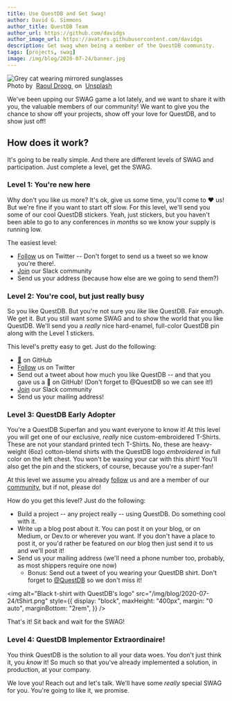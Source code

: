```yaml
---
title: Use QuestDB and Get Swag!
author: David G. Simmons
author_title: QuestDB Team
author_url: https://github.com/davidgs
author_image_url: https://avatars.githubusercontent.com/davidgs
description: Get swag when being a member of the QuestDB community.
tags: [projects, swag]
image: /img/blog/2020-07-24/banner.jpg
---
```


<div
  className="banner"
  style={{ fontSize: "14px", marginBottom: "1rem", textAlign: "center" }}
>
  <img
    alt="Grey cat wearing mirrored sunglasses"
    src="/img/blog/2020-07-24/banner.jpg"
  />
  <div>
    Photo by&nbsp;
    <a href="https://unsplash.com/@raouldroog?utm_source=unsplash&utm_medium=referral&utm_content=creditCopyText">
      Raoul Droog
    </a>&nbsp;on&nbsp;
    <a href="https://unsplash.com/s/photos/swag?utm_source=unsplash&utm_medium=referral&utm_content=creditCopyText">
      Unsplash
    </a>
  </div>
</div>

We've been upping our SWAG game a lot lately, and we want to share it with you,
the valuable members of our community! We want to give you the chance to show
off your projects, show off your love for QuestDB, and to show just off!

<!-- truncate -->

## How does it work?

It's going to be really simple. And there are different levels of SWAG and
participation. Just complete a level, get the SWAG.

### Level 1: You're new here

Why don't you like us more? It's ok, give us some time, you'll come to ❤️ us!
But we're fine if you want to start off slow. For this level, we'll send you
some of our cool QuestDB stickers. Yeah, just stickers, but you haven't been
able to go to any conferences in _months_ so we know your supply is running low.

The easiest level:

- [Follow](https://twitter.com/intent/follow?screen_name=QuestDB) us on Twitter
  -- Don't forget to send us a tweet so we know you're there!.
- [Join]({@slackUrl@}) our Slack community
- Send us your address (because how else are we going to send them?)

### Level 2: You're cool, but just really busy

So you like QuestDB. But you're not sure you _like_ like QuestDB. Fair enough.
We get it. But you still want some SWAG and to show the world that you like
QuestDB. We'll send you a _really_ nice hard-enamel, full-color QuestDB pin
along with the Level 1 stickers.

This level's pretty easy to get. Just do the following:

- [🌟](https://github.com/questdb/questdb) on GitHub
- [Follow](https://twitter.com/intent/follow?screen_name=QuestDB) us on Twitter
- Send out a tweet about how much you like QuestDB -- and that you gave us a 🌟
  on GitHub! (Don't forget to @QuestDB so we can see it!)
- [Join]({@slackUrl@}) our Slack community
- Send us your mailing address!

### Level 3: QuestDB Early Adopter

You're a QuestDB Superfan and you want everyone to know it! At this level you
will get one of our exclusive, _really_ nice custom-embroidered T-Shirts. These
are not your standard printed tech T-Shirts. No, these are heavy-weight (6oz)
cotton-blend shirts with the QuestDB logo _embroidered_ in full color on the
left chest. You won't be waxing your car with this shirt! You'll also get the
pin and the stickers, of course, because you're a super-fan!

At this level we assume you already
[follow](https://twitter.com/intent/follow?screen_name=QuestDB) us and are a
member of our [community]({@slackUrl@}), but if not, please do!

How do you get this level? Just do the following:

- Build a project -- any project really -- using QuestDB. Do something cool with
  it.
- Write up a blog post about it. You can post it on your blog, or on Medium, or
  Dev.to or wherever you want. If you don't have a place to post it, or you'd
  rather be featured on _our_ blog then just send it to us and we'll post it!
- Send us your mailing address (we'll need a phone number too, probably, as most
  shippers require one now)
  - Bonus: Send out a tweet of you wearing your QuestDB shirt. Don't forget to
    [@QuestDB](https://twitter.com/intent/follow?screen_name=QuestDB) so we
    don't miss it!

<img
  alt="Black t-shirt with QuestDB's logo"
  src="/img/blog/2020-07-24/tShirt.png"
  style={{
    display: "block",
    maxHeight: "400px",
    margin: "0 auto",
    marginBottom: "2rem",
  }}
/>

That's it! Sit back and wait for the SWAG!

### Level 4: QuestDB Implementor Extraordinaire!

You think QuestDB is the solution to all your data woes. You don't just think
it, you _know_ it! So much so that you've already implemented a solution, in
production, at your company.

We love you! Reach out and let's talk. We'll have some _really_ special SWAG for
you. You're going to like it, we promise.

